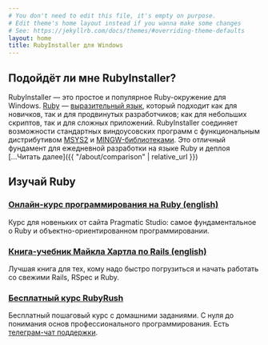 ```yaml
---
# You don't need to edit this file, it's empty on purpose.
# Edit theme's home layout instead if you wanna make some changes
# See: https://jekyllrb.com/docs/themes/#overriding-theme-defaults
layout: home
title: RubyInstaller для Windows
---
```


## Подойдёт ли мне RubyInstaller?

RubyInstaller — это простое и популярное Ruby-окружение для Windows.
[Ruby](https://www.ruby-lang.org) — [выразительный язык](http://www.bestprogramminglanguagefor.me/why-learn-ruby), 
который подходит как для новичков, так и для продвинутых разработчиков; как для небольших скриптов, так и для 
сложных приложений. RubyInstaller соединяет возможности стандартных виндоусовских программ с функциональным 
дистрибутивом [MSYS2](http://www.msys2.org) и [MINGW-библиотеками](https://github.com/Alexpux/MINGW-packages).
Это отличный фундамент для ежедневной разработки на языке Ruby и деплоя [...Читать далее]({{ "/about/comparison" | relative_url }})

## Изучай Ruby

### [Онлайн-курс программирования на Ruby (english)](http://pragmaticstudio.com/ruby)

Курс для новеньких от сайта Pragmatic Studio: самое фундаментальное о Ruby и объектно-ориентированном программировании.

### [Книга-учебник Майкла Хартла по Rails (english)](https://www.railstutorial.org)

Лучшая книга для тех, кому надо быстро погрузиться и начать работать со свежими Rails, RSpec и Ruby.

### [Бесплатный курс RubyRush](https://rubyrush.ru)

Бесплатный пошаговый курс с домашними заданиями. С нуля до понимания основ профессионального программирования. Есть [телеграм-чат поддержки](http://bit.ly/rubyrush_installer).

